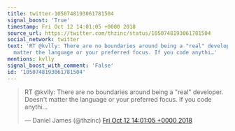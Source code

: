 ```yaml
---
title: twitter-1050748193061781504
signal_boost: 'True'
timestamp: Fri Oct 12 14:01:05 +0000 2018
source_url: https://twitter.com/thzinc/status/1050748193061781504
social_network: twitter
text: 'RT @kvlly: There are no boundaries around being a "real" developer. Doesn''t
  matter the language or your preferred focus. If you code anythi…'
mentions: kvlly
signal_boost_with_comment: 'False'
id: '1050748193061781504'
---
```


<blockquote class="twitter-tweet"><p lang="en" dir="ltr">RT @kvlly: There are no boundaries around being a "real" developer. Doesn't matter the language or your preferred focus. If you code anythi…</p>&mdash; Daniel James (@thzinc) <a href="https://twitter.com/thzinc/status/1050748193061781504">Fri Oct 12 14:01:05 +0000 2018</a></blockquote> <script async src="https://platform.twitter.com/widgets.js" charset="utf-8"></script>